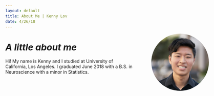 ```yaml
---
layout: default
title: About Me | Kenny Lov
date: 4/26/18
---
```

<style> 
nav ul li:nth-child(1) a{
  position:relative;

background:var(--main-bg-color);
color:var(--main-accent-color);
border-radius:5px;
 font-size:1.15em;
padding-top:5px;
padding-bottom:5px;
padding-left:5px;
padding-right:5px;
}


  

.image-cropper{
  display:inline-block;
  position:fixed;
  width:180px;
  height:180px;
  overflow:hidden;
  border-radius:50%;
  right:10%;
}

img#me{ 
  width:180px;
  margin-left:0px;
  margin-top:-30px;
}
</style>



<div class = 'image-cropper'>
<img id = "me" src="linkedin pic.jpg">
</div>

# *A little about me*

<p style = "margin-right: 0px; width: 80%;">
Hi! My name is Kenny and I studied at University of California, Los Angeles. I graduated June 2018 with a B.S. in Neuroscience with a minor in Statistics. <br><br>




<br><br><br>
  </p>
  
